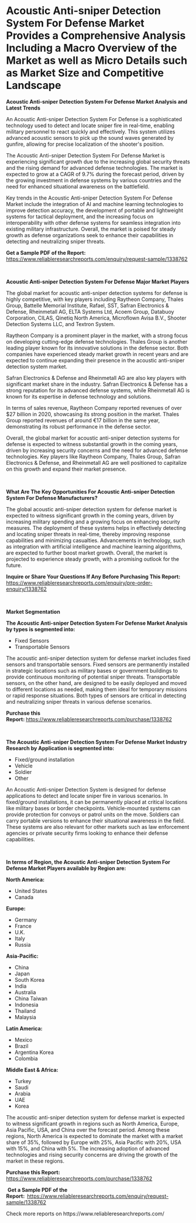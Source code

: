 <p><h1>Acoustic Anti-sniper Detection System For Defense Market Provides a Comprehensive Analysis Including a Macro Overview of the Market as well as Micro Details such as Market Size and Competitive Landscape</h1></p><p><strong>Acoustic Anti-sniper Detection System For Defense Market Analysis and Latest Trends</strong></p>
<p><p>An Acoustic Anti-sniper Detection System For Defense is a sophisticated technology used to detect and locate sniper fire in real-time, enabling military personnel to react quickly and effectively. This system utilizes advanced acoustic sensors to pick up the sound waves generated by gunfire, allowing for precise localization of the shooter's position.</p><p>The Acoustic Anti-sniper Detection System For Defense Market is experiencing significant growth due to the increasing global security threats and the rising demand for advanced defense technologies. The market is expected to grow at a CAGR of 9.7% during the forecast period, driven by the growing investment in defense systems by various countries and the need for enhanced situational awareness on the battlefield.</p><p>Key trends in the Acoustic Anti-sniper Detection System For Defense Market include the integration of AI and machine learning technologies to improve detection accuracy, the development of portable and lightweight systems for tactical deployment, and the increasing focus on interoperability with other defense systems for seamless integration into existing military infrastructure. Overall, the market is poised for steady growth as defense organizations seek to enhance their capabilities in detecting and neutralizing sniper threats.</p></p>
<p><strong>Get a Sample PDF of the Report:&nbsp;</strong> <a href="https://www.reliableresearchreports.com/enquiry/request-sample/1338762">https://www.reliableresearchreports.com/enquiry/request-sample/1338762</a></p>
<p>&nbsp;</p>
<p><strong>Acoustic Anti-sniper Detection System For Defense Major Market Players</strong></p>
<p><p>The global market for acoustic anti-sniper detection systems for defense is highly competitive, with key players including Raytheon Company, Thales Group, Battelle Memorial Institute, Rafael, SST, Safran Electronics & Defense, Rheinmetall AG, ELTA Systems Ltd, Acoem Group, Databuoy Corporation, CILAS, Qinetiq North America, Microflown Avisa B.V., Shooter Detection Systems LLC, and Textron System.</p><p>Raytheon Company is a prominent player in the market, with a strong focus on developing cutting-edge defense technologies. Thales Group is another leading player known for its innovative solutions in the defense sector. Both companies have experienced steady market growth in recent years and are expected to continue expanding their presence in the acoustic anti-sniper detection system market.</p><p>Safran Electronics & Defense and Rheinmetall AG are also key players with significant market share in the industry. Safran Electronics & Defense has a strong reputation for its advanced defense systems, while Rheinmetall AG is known for its expertise in defense technology and solutions.</p><p>In terms of sales revenue, Raytheon Company reported revenues of over $27 billion in 2020, showcasing its strong position in the market. Thales Group reported revenues of around €17 billion in the same year, demonstrating its robust performance in the defense sector.</p><p>Overall, the global market for acoustic anti-sniper detection systems for defense is expected to witness substantial growth in the coming years, driven by increasing security concerns and the need for advanced defense technologies. Key players like Raytheon Company, Thales Group, Safran Electronics & Defense, and Rheinmetall AG are well positioned to capitalize on this growth and expand their market presence.</p></p>
<p>&nbsp;</p>
<p><strong>What Are The Key Opportunities For Acoustic Anti-sniper Detection System For Defense Manufacturers?</strong></p>
<p><p>The global acoustic anti-sniper detection system for defense market is expected to witness significant growth in the coming years, driven by increasing military spending and a growing focus on enhancing security measures. The deployment of these systems helps in effectively detecting and locating sniper threats in real-time, thereby improving response capabilities and minimizing casualties. Advancements in technology, such as integration with artificial intelligence and machine learning algorithms, are expected to further boost market growth. Overall, the market is projected to experience steady growth, with a promising outlook for the future.</p></p>
<p><strong>Inquire or Share Your Questions If Any Before Purchasing This Report:</strong> <a href="https://www.reliableresearchreports.com/enquiry/pre-order-enquiry/1338762">https://www.reliableresearchreports.com/enquiry/pre-order-enquiry/1338762</a></p>
<p>&nbsp;</p>
<p><strong>Market Segmentation</strong></p>
<p><strong>The Acoustic Anti-sniper Detection System For Defense Market Analysis by types is segmented into:</strong></p>
<p><ul><li>Fixed Sensors</li><li>Transportable Sensors</li></ul></p>
<p><p>The acoustic anti-sniper detection system for defense market includes fixed sensors and transportable sensors. Fixed sensors are permanently installed in strategic locations such as military bases or government buildings to provide continuous monitoring of potential sniper threats. Transportable sensors, on the other hand, are designed to be easily deployed and moved to different locations as needed, making them ideal for temporary missions or rapid response situations. Both types of sensors are critical in detecting and neutralizing sniper threats in various defense scenarios.</p></p>
<p><strong>Purchase this Report:&nbsp;</strong><a href="https://www.reliableresearchreports.com/purchase/1338762">https://www.reliableresearchreports.com/purchase/1338762</a></p>
<p>&nbsp;</p>
<p><strong>The Acoustic Anti-sniper Detection System For Defense Market Industry Research by Application is segmented into:</strong></p>
<p><ul><li>Fixed/ground installation</li><li>Vehicle</li><li>Soldier</li><li>Other</li></ul></p>
<p><p>An Acoustic Anti-sniper Detection System is designed for defense applications to detect and locate sniper fire in various scenarios. In fixed/ground installations, it can be permanently placed at critical locations like military bases or border checkpoints. Vehicle-mounted systems can provide protection for convoys or patrol units on the move. Soldiers can carry portable versions to enhance their situational awareness in the field. These systems are also relevant for other markets such as law enforcement agencies or private security firms looking to enhance their defense capabilities.</p></p>
<p>&nbsp;</p>
<p><strong>In terms of Region, the Acoustic Anti-sniper Detection System For Defense Market Players available by Region are:</strong></p>
<p>
    <p> <strong> North America: </strong>
        <ul>
            <li>United States</li>
            <li>Canada</li>
        </ul>
        </p> 
    <p> <strong> Europe: </strong>
        <ul>
            <li>Germany</li>
            <li>France</li>
            <li>U.K.</li>
            <li>Italy</li>
            <li>Russia</li>
        </ul>
        </p> 
    <p> <strong> Asia-Pacific: </strong>
        <ul>
            <li>China</li>
            <li>Japan</li>
            <li>South Korea</li>
            <li>India</li>
            <li>Australia</li>
            <li>China Taiwan</li>
            <li>Indonesia</li>
            <li>Thailand</li>
            <li>Malaysia</li>
        </ul>
        </p> 
    <p> <strong> Latin America: </strong>
        <ul>
            <li>Mexico</li>
            <li>Brazil</li>
            <li>Argentina Korea</li>
            <li>Colombia</li>
        </ul>
        </p> 
    <p> <strong> Middle East & Africa: </strong>
        <ul>
            <li>Turkey</li>
            <li>Saudi</li>
            <li>Arabia</li>
            <li>UAE</li>
            <li>Korea</li>
        </ul>
    </p>
    </p>
<p><p>The acoustic anti-sniper detection system for defense market is expected to witness significant growth in regions such as North America, Europe, Asia Pacific, USA, and China over the forecast period. Among these regions, North America is expected to dominate the market with a market share of 35%, followed by Europe with 25%, Asia Pacific with 20%, USA with 15%, and China with 5%. The increasing adoption of advanced technologies and rising security concerns are driving the growth of the market in these regions.</p></p>
<p><strong>Purchase this Report: </strong><a href="https://www.reliableresearchreports.com/purchase/1338762">https://www.reliableresearchreports.com/purchase/1338762</a></p>
<p>&nbsp;<strong>Get a Sample PDF of the Report:&nbsp;&nbsp;</strong><a href="https://www.reliableresearchreports.com/enquiry/request-sample/1338762">https://www.reliableresearchreports.com/enquiry/request-sample/1338762</a></p>
<p><strong></strong></p>
<p>Check more reports on https://www.reliableresearchreports.com/</p>